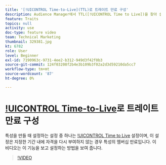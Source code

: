 ```yaml
---
title: '[!UICONTROL Time-to-Live](TTL)로 트레이트 만료 구성'
description: Audience Manager에서 TTL([!UICONTROL Time to Live])을 찾아 설정하는 방법을 알아봅니다. 이 설정은 사용자가 지정된 기간 내에 자격을 다시 부여하지 않는 경우 트레이트의 멤버십 만료를 설정하는 트레이트를 만들 때 사용합니다.
feature: Traits
topics: null
activity: use
doc-type: feature video
team: Technical Marketing
thumbnail: 329381.jpg
kt: 6782
role: User
level: Beginner
exl-id: 7190963c-9731-4ee2-b312-949d3f42f0b3
source-git-commit: 124f03208f2b4e3b109b3f02a2d3d59210da5cc7
workflow-type: tm+mt
source-wordcount: '87'
ht-degree: 0%

---
```


# [!UICONTROL Time-to-Live](TTL)로 트레이트 만료 구성

특성을 만들 때 설정하는 설정 중 하나는 [!UICONTROL Time to Live](TTL) 설정이며, 이 설정은 지정한 기간 내에 자격을 다시 부여하지 않는 경우 특성의 멤버십 만료입니다. 이 비디오는 이 기능을 보고 설정하는 방법을 보여 줍니다.

>[!VIDEO](https://video.tv.adobe.com/v/329381/?quality=12&learn=on)
